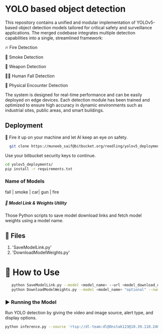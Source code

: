 
# YOLO based object detection
This repository contains a unified and modular implementation of YOLOv5-based object detection models tailored for critical safety and surveillance applications. The merged codebase integrates multiple detection capabilities into a single, streamlined framework:

🔥 Fire Detection

💨 Smoke Detection

🔫 Weapon Detection

🧍‍♂️ Human Fall Detection

🤼 Physical Encounter Detection

The system is designed for real-time performance and can be easily deployed on edge devices. Each detection module has been trained and optimized to ensure high accuracy in dynamic environments such as industrial sites, public areas, and smart buildings.

## Deployment

🚀 Fire it up on your machine and let AI keep an eye on safety.

```bash
  git clone https://muneeb_saif@bitbucket.org/reedling/yolov5_deployments.git
```
Use your bitbucket security keys to continue.
```bash
cd yolov5_deployments/
pip install -r requirements.txt
```
### Name of Models
fall | smoke | car| gun | fire 
 
##### 🧩 Model Link & Weights Utility
Those Python scripts to save model download links and fetch model weights using a model name.
## 📌 Files
1. 'SaveModelLink.py'
2. 'DownloadModelWeights.py'
# 🚀 How to Use
```bash   
   python SaveModelLink.py --model <model_name> --url <model_download_url>
   python DownloadModelWeights.py --model <model_name> "optional" --name <Model_Weights_name>
```
### ▶️ Running the Model   
Run YOLO detection by giving the video and image source, alert type, and display options.
```bash
python inference.py --source 'rtsp://dl-team:dl@Onstak123@10.39.110.246:554/ch5/main/av_stream.h264' --alert Fire --conf-thres 0.3 --view-img --imgsz 640
```
